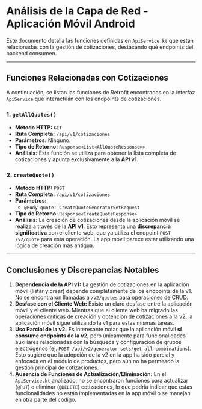 # Análisis de la Capa de Red - Aplicación Móvil Android

Este documento detalla las funciones definidas en `ApiService.kt` que están relacionadas con la gestión de cotizaciones, destacando qué endpoints del backend consumen.

---

## Funciones Relacionadas con Cotizaciones

A continuación, se listan las funciones de Retrofit encontradas en la interfaz `ApiService` que interactúan con los endpoints de cotizaciones.

### 1. `getAllQuotes()`

- **Método HTTP:** `GET`
- **Ruta Completa:** `/api/v1/cotizaciones`
- **Parámetros:** Ninguno.
- **Tipo de Retorno:** `Response<List<AllQuoteResponse>>`
- **Análisis:** Esta función se utiliza para obtener la lista completa de cotizaciones y apunta exclusivamente a la **API v1**.

### 2. `createQuote()`

- **Método HTTP:** `POST`
- **Ruta Completa:** `/api/v1/cotizaciones`
- **Parámetros:**
  - `@Body quote: CreateQuoteGeneratorSetRequest`
- **Tipo de Retorno:** `Response<CreateQuoteResponse>`
- **Análisis:** La creación de cotizaciones desde la aplicación móvil se realiza a través de la **API v1**. Esto representa una **discrepancia significativa** con el cliente web, que ya utiliza el endpoint `POST /v2/quote` para esta operación. La app móvil parece estar utilizando una lógica de creación más antigua.

---

## Conclusiones y Discrepancias Notables

1.  **Dependencia de la API v1:** La gestión de cotizaciones en la aplicación móvil (listar y crear) depende completamente de los endpoints de la v1. No se encontraron llamadas a `/v2/quotes` para operaciones de CRUD.
2.  **Desfase con el Cliente Web:** Existe un claro desfase entre la aplicación móvil y el cliente web. Mientras que el cliente web ha migrado las operaciones críticas de creación y obtención de cotizaciones a la v2, la aplicación móvil sigue utilizando la v1 para estas mismas tareas.
3.  **Uso Parcial de la v2:** Es interesante notar que la aplicación móvil **sí consume endpoints de la v2**, pero únicamente para funcionalidades auxiliares relacionadas con la búsqueda y configuración de grupos electrógenos (ej. `POST /api/v2/generator-sets/get-all-combinations`). Esto sugiere que la adopción de la v2 en la app ha sido parcial y enfocada en el módulo de productos, pero aún no ha permeado la gestión principal de cotizaciones.
4.  **Ausencia de Funciones de Actualización/Eliminación:** En el `ApiService.kt` analizado, no se encontraron funciones para actualizar (`@PUT`) o eliminar (`@DELETE`) cotizaciones, lo que podría indicar que estas funcionalidades no están implementadas en la app móvil o se manejan en otra parte del código.